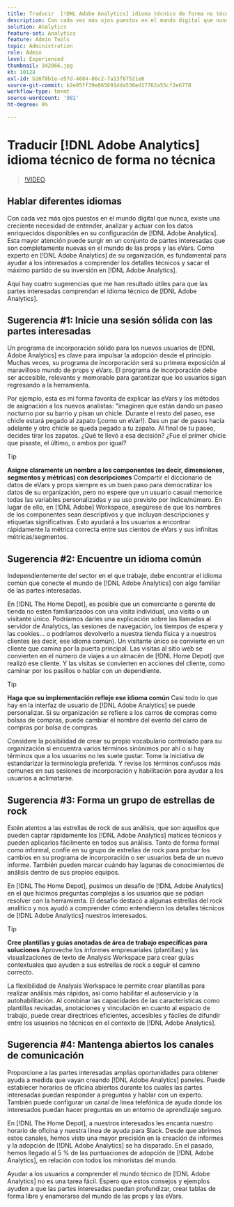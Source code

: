 ```yaml
---
title: Traducir  [!DNL Adobe Analytics] idioma técnico de forma no técnica
description: Con cada vez más ojos puestos en el mundo digital que nunca, existe una creciente necesidad de entender, analizar y actuar con los datos enriquecidos disponibles en su configuración de  [!DNL Adobe Analytics] s. Esta mayor atención puede surgir en un conjunto de partes interesadas que son completamente nuevas en el mundo de las props y las eVars. Como experto de  [!DNL Adobe Analytics] su organización, usted es clave para ayudar a las partes interesadas a comprender los detalles técnicos y sacar el máximo provecho de su inversión en  [!DNL Adobe Analytics] Mapa de la página web.
solution: Analytics
feature-set: Analytics
feature: Admin Tools
topic: Administration
role: Admin
level: Experienced
thumbnail: 342066.jpg
kt: 10128
exl-id: b26f8b1e-e57d-4684-86c2-7a13f67521e6
source-git-commit: b2e05ff39e065691dda530ed17762a55cf2e6778
workflow-type: tm+mt
source-wordcount: '981'
ht-degree: 0%

---
```


# Traducir [!DNL Adobe Analytics] idioma técnico de forma no técnica

>[!VIDEO](https://video.tv.adobe.com/v/345322/?quality=12&learn=on&captions=spa)

## Hablar diferentes idiomas

Con cada vez más ojos puestos en el mundo digital que nunca, existe una creciente necesidad de entender, analizar y actuar con los datos enriquecidos disponibles en su configuración de [!DNL Adobe Analytics]. Esta mayor atención puede surgir en un conjunto de partes interesadas que son completamente nuevas en el mundo de las props y las eVars. Como experto en [!DNL Adobe Analytics] de su organización, es fundamental para ayudar a los interesados a comprender los detalles técnicos y sacar el máximo partido de su inversión en [!DNL Adobe Analytics].

Aquí hay cuatro sugerencias que me han resultado útiles para que las partes interesadas comprendan el idioma técnico de [!DNL Adobe Analytics].

## Sugerencia #1: Inicie una sesión sólida con las partes interesadas

Un programa de incorporación sólido para los nuevos usuarios de [!DNL Adobe Analytics] es clave para impulsar la adopción desde el principio. Muchas veces, su programa de incorporación será su primera exposición al maravilloso mundo de props y eVars. El programa de incorporación debe ser accesible, relevante y memorable para garantizar que los usuarios sigan regresando a la herramienta.

Por ejemplo, esta es mi forma favorita de explicar las eVars y los métodos de asignación a los nuevos analistas: &quot;imaginen que están dando un paseo nocturno por su barrio y pisan un chicle. Durante el resto del paseo, ese chicle estará pegado al zapato (¡como un eVar!). Das un par de pasos hacia adelante y otro chicle se queda pegado a tu zapato. Al final de tu paseo, decides tirar los zapatos. ¿Qué te llevó a esa decisión? ¿Fue el primer chicle que pisaste, el último, o ambos por igual?

>[!TIP]
>
>**Asigne claramente un nombre a los componentes (es decir, dimensiones, segmentos y métricas) con descripciones**
>Compartir el diccionario de datos de eVars y props siempre es un buen paso para democratizar los datos de su organización, pero no espere que un usuario casual memorice todas las variables personalizadas y su uso previsto por índice/número. En lugar de ello, en [!DNL Adobe] Workspace, asegúrese de que los nombres de los componentes sean descriptivos y que incluyan descripciones y etiquetas significativas. Esto ayudará a los usuarios a encontrar rápidamente la métrica correcta entre sus cientos de eVars y sus infinitas métricas/segmentos.

## Sugerencia #2: Encuentre un idioma común

Independientemente del sector en el que trabaje, debe encontrar el idioma común que conecte el mundo de [!DNL Adobe Analytics] con algo familiar de las partes interesadas.

En [!DNL The Home Depot], es posible que un comerciante o gerente de tienda no estén familiarizados con una visita individual, una visita o un visitante único. Podríamos darles una explicación sobre las llamadas al servidor de Analytics, las sesiones de navegación, los tiempos de espera y las cookies... o podríamos devolverlo a nuestra tienda física y a nuestros clientes (es decir, ese idioma común). Un visitante único se convierte en un cliente que camina por la puerta principal. Las visitas al sitio web se convierten en el número de viajes a un almacén de [!DNL Home Depot] que realizó ese cliente. Y las visitas se convierten en acciones del cliente, como caminar por los pasillos o hablar con un dependiente.

>[!TIP]
>
>**Haga que su implementación refleje ese idioma común**
>Casi todo lo que hay en la interfaz de usuario de [!DNL Adobe Analytics] se puede personalizar. Si su organización se refiere a los carros de compras como bolsas de compras, puede cambiar el nombre del evento del carro de compras por bolsa de compras.
>
>Considere la posibilidad de crear su propio vocabulario controlado para su organización si encuentra varios términos sinónimos por ahí o si hay términos que a los usuarios no les suele gustar. Tome la iniciativa de estandarizar la terminología preferida. Y revise los términos confusos más comunes en sus sesiones de incorporación y habilitación para ayudar a los usuarios a aclimatarse.

## Sugerencia #3: Forma un grupo de estrellas de rock

Estén atentos a las estrellas de rock de sus análisis, que son aquellos que pueden captar rápidamente los [!DNL Adobe Analytics] matices técnicos y pueden aplicarlos fácilmente en todos sus análisis. Tanto de forma formal como informal, confíe en su grupo de estrellas de rock para probar los cambios en su programa de incorporación o ser usuarios beta de un nuevo informe. También pueden marcar cuándo hay lagunas de conocimientos de análisis dentro de sus propios equipos.

En [!DNL The Home Depot], pusimos un desafío de [!DNL Adobe Analytics] en el que hicimos preguntas complejas a los usuarios que se podían resolver con la herramienta. El desafío destacó a algunas estrellas del rock analítico y nos ayudó a comprender cómo entendieron los detalles técnicos de [!DNL Adobe Analytics] nuestros interesados.

>[!TIP]
>
>**Cree plantillas y guías anotadas de área de trabajo específicas para soluciones**
>Aproveche los informes empresariales (plantillas) y las visualizaciones de texto de Analysis Workspace para crear guías contextuales que ayuden a sus estrellas de rock a seguir el camino correcto.
>
>La flexibilidad de Analysis Workspace le permite crear plantillas para realizar análisis más rápidos, así como habilitar el autoservicio y la autohabilitación. Al combinar las capacidades de las características como plantillas revisadas, anotaciones y vinculación en cuanto al espacio de trabajo, puede crear directrices eficientes, accesibles y fáciles de difundir entre los usuarios no técnicos en el contexto de [!DNL Adobe Analytics].

## Sugerencia #4: Mantenga abiertos los canales de comunicación

Proporcione a las partes interesadas amplias oportunidades para obtener ayuda a medida que vayan creando [!DNL Adobe Analytics] paneles. Puede establecer horarios de oficina abiertos durante los cuales las partes interesadas puedan responder a preguntas y hablar con un experto. También puede configurar un canal de línea telefónica de ayuda donde los interesados puedan hacer preguntas en un entorno de aprendizaje seguro.

En [!DNL The Home Depot], a nuestros interesados les encanta nuestro horario de oficina y nuestra línea de ayuda para Slack. Desde que abrimos estos canales, hemos visto una mayor precisión en la creación de informes y la adopción de [!DNL Adobe Analytics] se ha disparado. En el pasado, hemos llegado al 5 % de las puntuaciones de adopción de [!DNL Adobe Analytics], en relación con todos los minoristas del mundo.

Ayudar a los usuarios a comprender el mundo técnico de [!DNL Adobe Analytics] no es una tarea fácil. Espero que estos consejos y ejemplos ayuden a que las partes interesadas puedan profundizar, crear tablas de forma libre y enamorarse del mundo de las props y las eVars.
